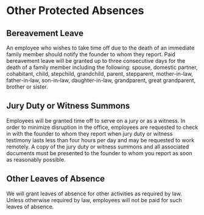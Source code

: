 # Other Protected Absences

## Bereavement Leave

An employee who wishes to take time off due to the death of an immediate family member should notify the founder to whom they report. Paid bereavement leave will be granted up to three consecutive days for the death of a family member including the following:  spouse, domestic partner, cohabitant, child, stepchild, grandchild, parent, stepparent, mother-in-law, father-in-law, son-in-law, daughter-in-law, grandparent, great grandparent, brother or sister.


## Jury Duty or Witness Summons

Employees will be granted time off to serve on a jury or as a witness.  In order to minimize disruption in the office, employees are requested to check in with the founder to whom they report when jury duty or witness testimony lasts less than four hours per day and may be requested to work remotely.  A copy of the jury duty or witness summons and all associated documents must be presented to the founder to whom you report as soon as reasonably possible.

## Other Leaves of Absence

We will grant leaves of absence for other activities as required by law.  Unless otherwise required by law, employees will not be paid for such leaves of absence.  
